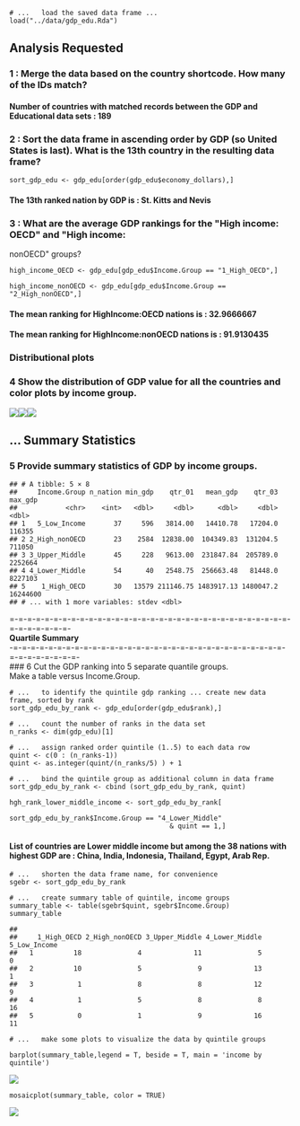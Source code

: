     # ...   load the saved data frame ...
    load("../data/gdp_edu.Rda")

Analysis Requested
------------------

### 1 : Merge the data based on the country shortcode. How many of the IDs match?

#### Number of countries with matched records between the GDP and Educational data sets : 189

### 2 : Sort the data frame in ascending order by GDP (so United States is last). What is the 13th country in the resulting data frame?

    sort_gdp_edu <- gdp_edu[order(gdp_edu$economy_dollars),] 

#### The 13th ranked nation by GDP is : **St. Kitts and Nevis**

### 3 : What are the average GDP rankings for the "High income: OECD" and "High income:

nonOECD" groups?

    high_income_OECD <- gdp_edu[gdp_edu$Income.Group == "1_High_OECD",]

    high_income_nonOECD <- gdp_edu[gdp_edu$Income.Group == "2_High_nonOECD",]

#### The mean ranking for HighIncome:OECD nations is : **32.9666667**

#### The mean ranking for HighIncome:nonOECD nations is : **91.9130435**

### **Distributional plots**

### 4 Show the distribution of GDP value for all the countries and color plots by income group.

![](analysis_files/figure-markdown_strict/distribution_plots-1.png)![](analysis_files/figure-markdown_strict/distribution_plots-2.png)![](analysis_files/figure-markdown_strict/distribution_plots-3.png)

**... Summary Statistics**
--------------------------

### 5 Provide summary statistics of GDP by income groups.

    ## # A tibble: 5 × 8
    ##     Income.Group n_nation min_gdp    qtr_01   mean_gdp    qtr_03  max_gdp
    ##            <chr>    <int>   <dbl>     <dbl>      <dbl>     <dbl>    <dbl>
    ## 1   5_Low_Income       37     596   3814.00   14410.78   17204.0   116355
    ## 2 2_High_nonOECD       23    2584  12838.00  104349.83  131204.5   711050
    ## 3 3_Upper_Middle       45     228   9613.00  231847.84  205789.0  2252664
    ## 4 4_Lower_Middle       54      40   2548.75  256663.48   81448.0  8227103
    ## 5    1_High_OECD       30   13579 211146.75 1483917.13 1480047.2 16244600
    ## # ... with 1 more variables: stdev <dbl>

=-=-=-=-=-=-=-=-=-=-=-=-=-=-=-=-=-=-=-=-=-=-=-=-=-=-=-=-=-=-=-=-=-=-=-=-=-=-=-  
**Quartile Summary**  
-=-=-=-=-=-=-=-=-=-=-=-=-=-=-=-=-=-=-=-=-=-=-=-=-=-=-=-=-=-=-=-=-=-=-=-=-=-=-=-  
\#\#\# 6 Cut the GDP ranking into 5 separate quantile groups.  
Make a table versus Income.Group.

    # ...   to identify the quintile gdp ranking ... create new data frame, sorted by rank
    sort_gdp_edu_by_rank <- gdp_edu[order(gdp_edu$rank),] 

    # ...   count the number of ranks in the data set
    n_ranks <- dim(gdp_edu)[1]

    # ...   assign ranked order quintile (1..5) to each data row
    quint <- c(0 : (n_ranks-1))
    quint <- as.integer(quint/(n_ranks/5) ) + 1

    # ...   bind the quintile group as additional column in data frame
    sort_gdp_edu_by_rank <- cbind (sort_gdp_edu_by_rank, quint)

    hgh_rank_lower_middle_income <- sort_gdp_edu_by_rank[
                                            sort_gdp_edu_by_rank$Income.Group == "4_Lower_Middle"
                                            & quint == 1,]

#### List of countries are Lower middle income but among the 38 nations with highest GDP are : **China, India, Indonesia, Thailand, Egypt, Arab Rep.**

    # ...   shorten the data frame name, for convenience
    sgebr <- sort_gdp_edu_by_rank

    # ...   create summary table of quintile, income groups
    summary_table <- table(sgebr$quint, sgebr$Income.Group)
    summary_table

    ##    
    ##     1_High_OECD 2_High_nonOECD 3_Upper_Middle 4_Lower_Middle 5_Low_Income
    ##   1          18              4             11              5            0
    ##   2          10              5              9             13            1
    ##   3           1              8              8             12            9
    ##   4           1              5              8              8           16
    ##   5           0              1              9             16           11

    # ...   make some plots to visualize the data by quintile groups

    barplot(summary_table,legend = T, beside = T, main = 'income by quintile')

![](analysis_files/figure-markdown_strict/unnamed-chunk-4-1.png)

    mosaicplot(summary_table, color = TRUE)

![](analysis_files/figure-markdown_strict/unnamed-chunk-4-2.png)
